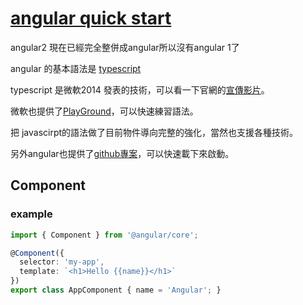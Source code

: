 # [angular quick start](https://github.com/angular/quickstart)

angular2 現在已經完全整併成angular所以沒有angular 1了

angular 的基本語法是 [typescript](https://goo.gl/ASPxWm)

typescript 是微軟2014 發表的技術，可以看一下官網的[宣傳影片](http://video.ch9.ms/ch9/4ae3/062c336d-9cf0-498f-ae9a-582b87954ae3/B881_mid.mp4)。

微軟也提供了[PlayGround](https://www.typescriptlang.org/play/)，可以快速練習語法。

把 javascirpt的語法做了目前物件導向完整的強化，當然也支援各種技術。

另外angular也提供了[github專案](https://github.com/angular/quickstart)，可以快速載下來啟動。

## Component

### example 

```typescript
import { Component } from '@angular/core';

@Component({
  selector: 'my-app',
  template: `<h1>Hello {{name}}</h1>`
})
export class AppComponent { name = 'Angular'; }

```